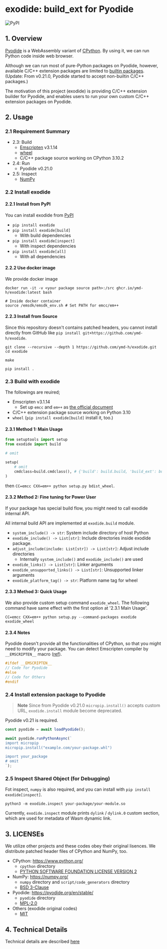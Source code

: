 # exodide: build_ext for Pyodide

![PyPI](https://img.shields.io/pypi/v/exodide)

## 1. Overview


[Pyodide](https://pyodide.org/en/stable/index.html) is a WebAssembly
variant of [CPython](https://www.python.org/). By using it, we can run
Python code inside web browser.

Although we can run most of pure-Python packages on Pyodide, however,
available C/C++ extension packages are limited to
[builtin packages](https://pyodide.org/en/stable/usage/packages-in-pyodide.html).
(Update: From v0.21.0, Pyodide started to accept non-builtin C/C++ packages.)

The motivation of this project (exodide) is providing C/C++ extension
builder for Pyodide, and enables users to run your own custom
C/C++ extension packages on Pyodide.

## 2. Usage

### 2.1 Requirement Summary

* 2.3: Build
  * [Emscripten](https://emscripten.org/) v3.1.14
  * [wheel](https://github.com/pypa/wheel)
  * C/C++ package source working on CPython 3.10.2
* 2.4: Run
  * Pyodide v0.21.0
* 2.5: Inspect
  * [NumPy](https://numpy.org/)


### 2.2 Install exodide

#### 2.2.1 Install from PyPI
You can install exodide from [PyPI](https://pypi.org/project/exodide/)

* `pip install exodide`
* `pip install exodide[build]`
  * With build dependencies
* `pip install exodide[inspect]`
  * With inspect dependencies
* `pip install exodide[all]`
  * With all dependencies

#### 2.2.2 Use docker image
We provide docker image

```shell
docker run -it -v <your package source path>:/src ghcr.io/ymd-h/exodide:latest bash

# Inside docker container
source /emsdk/emsdk_env.sh # Set PATH for emcc/em++
```

#### 2.2.3 Install from Source
Since this repository doesn't contains patched headers, you cannot
install directly from GitHub like `pip install git+https://github.com/ymd-h/exodide`.

```shell
git clone --recursive --depth 1 https://github.com/ymd-h/exodide.git
cd exodide

make

pip install .
```

### 2.3 Build with exodide
The followings are reuired;

* Emscripten v3.1.14
  * Set up `emcc` and `em++` as [the official document](https://emscripten.org/docs/getting_started/downloads.html)
* C/C++ extension package source working on Python 3.10
* `wheel` (`pip install exodide[build]` install it, too.)


#### 2.3.1 Method 1: Main Usage
```python:setup.py
from setuptools import setup
from exodide import build

# omit

setup(
    # omit
    cmdclass=build.cmdclass(), # {'build': build.build, 'build_ext': build.build_ext}
)
```

then `CC=emcc CXX=em++ python setup.py bdist_wheel`.


#### 2.3.2 Method 2: Fine tuning for Power User
If your package has special build flow, you might need to call exodide internal API.

All internal build API are implemented at `exodide.build` module.

* `system_include() -> str`: System include directory of host Python
* `exodide_include() -> List[str]`: Include directories inside exodide package.
* `adjust_include(include: List[str]) -> List[str]`: Adjust include directories
  * Internally `system_include()` and `exodide_include()` are used
* `exodide_links() -> List[str]`: Linker arguments
* `exodide_unsupported_links() -> List[str]`: Unsupported linker arguments
* `exodide_platform_tag() -> str`: Platform name tag for wheel



#### 2.3.3 Method 3: Quick Usage
We also provide custom setup command `exodide_wheel`.
The following command have same effect with the first option at '2.3.1 Main Usage'.

```shell
CC=emcc CXX=em++ python setup.py --command-packages exodide exodide_wheel
```


#### 2.3.4 Notes

Pyodide doesn't provide all the functionalities of CPython, so that
you might need to modify your package. You can detect Emscripten
compiler by `__EMSCRIPTEN__` macro ([ref](https://emscripten.org/docs/compiling/Building-Projects.html#detecting-emscripten-in-preprocessor)).

```cpp
#ifdef __EMSCRIPTEN__
// Code for Pyodide
#else
// Code for Others
#endif
```

### 2.4 Install extension package to Pyodide
> **Note**
> Since from Pyodide v0.21.0 `micropip.install()` accepts custom URL,
> `exodide.install` module become deprecated.


Pyodide v0.21 is required.


```javascript
const pyodide = await loadPyodide();

await pyodide.runPythonAsync(`
import micropip
micropip.install("example.com/your-package.whl")

import your_package
# omit
`);
```

### 2.5 Inspect Shared Object (for Debugging)
Fot inspect, `numpy` is also required, and you can install with
`pip install exodide[inspect]`.


```shell
python3 -m exodide.inspect your-package/your-module.so
```

Currently, `exodide.inspect` module prints `dylink` / `dylink.0`
custom section, which are used for metadata of Wasm dynamic link.


## 3. LICENSEs

We utilize other projects and these codes obey their original lisences.
We distribute patched header files of CPython and NumPy, too.

* CPython: https://www.python.org/
  * `cpython` directory
  * [PYTHON SOFTWARE FOUNDATION LICENSE VERSION 2](https://github.com/python/cpython/blob/main/LICENSE)
* NumPy: https://numpy.org/
  * `numpy` directory and `script/code_generators` directory
  * [BSD 3-Clause](https://github.com/numpy/numpy/blob/main/LICENSE.txt)
* Pyodide: https://pyodide.org/en/stable/
  * `pyodide` directory
  * [MPL-2.0](https://github.com/pyodide/pyodide/blob/main/LICENSE)
* Others (exodide original codes)
  * [MIT](https://github.com/ymd-h/exodide/blob/master/LICENSE)


## 4. Technical Details
Technical details are described [here](https://github.com/ymd-h/exodide/blob/master/design.md)
